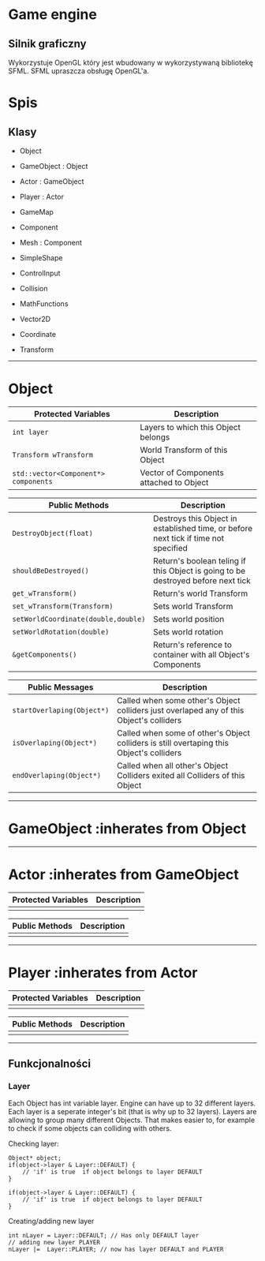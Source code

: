 Game engine 
================================================
## Silnik graficzny
Wykorzystuje OpenGL który jest wbudowany w wykorzystywaną bibliotekę SFML. SFML upraszcza obsługę OpenGL'a.

Spis
===
## Klasy
* Object
* GameObject : Object
* Actor : GameObject
* Player : Actor

* GameMap

* Component
* Mesh : Component

* SimpleShape
* ControlInput
* Collision

* MathFunctions
* Vector2D
* Coordinate
* Transform

---

# **Object**
 Protected Variables                 | Description
 ------------------------------------|-----------------------------------------------------------------------------------------
 `int layer`                         | Layers to which this Object belongs
 `Transform wTransform`              | World Transform of this Object
 `std::vector<Component*> components`| Vector of Components attached to Object

 Public Methods                      | Description
 ------------------------------------|-----------------------------------------------------------------------------------------
 `DestroyObject(float)`              | Destroys this Object in established time, or before next tick if time not specified
 `shouldBeDestroyed()`               | Return's boolean teling if this Object is going to be destroyed before next tick
 `get_wTransform()`                  | Return's world Transform
 `set_wTransform(Transform)`         | Sets world Transform
 `setWorldCoordinate(double,double)` | Sets world position
 `setWorldRotation(double)`          | Sets world rotation
 `&getComponents()`                  | Return's reference to container with all Object's Components 
 
 Public Messages           			 | Description
 ------------------------------------|-----------------------------------------------------------------------------------------
 `startOverlaping(Object*)` 		 | Called when some other's Object colliders just overlaped any of this Object's colliders 
 `isOverlaping(Object*)`    		 | Called when some of other's Object colliders is still overtaping this Object's colliders
 `endOverlaping(Object*)`   		 | Called when all other's Object Colliders exited all Colliders of this Object

---

# **GameObject** :inherates from Object

                            
---

# **Actor** :inherates from GameObject

 Protected Variables                 | Description
 ------------------------------------|-----------------------------------------------------------------------------------------
                                     |
 
 Public Methods             		 | Description
 ------------------------------------|-----------------------------------------------------------------------------------------
                            		 |

---

# **Player** :inherates from Actor

 Protected Variables                 | Description
 ------------------------------------|-----------------------------------------------------------------------------------------
                                     |
 
 Public Methods              		 | Description
 ------------------------------------|-----------------------------------------------------------------------------------------
                            		 |

-------------------------------------------------------------------------------------------------------------------------------------------------------
## Funkcjonalności
### Layer
   Each Object has int variable layer. Engine can have up to 32 different layers. Each layer is a seperate integer's bit (that is why up to 32 layers).
Layers are allowing to group many different Objects. That makes easier to, for example to check if some objects can colliding with others.

Checking layer:

	Object* object;
	if(object->layer & Layer::DEFAULT) {
		// 'if' is true  if object belongs to layer DEFAULT
	}

	if(object->layer & Layer::DEFAULT) {
		// 'if' is true  if object belongs to layer DEFAULT
	}

Creating/adding new layer

    int nLayer = Layer::DEFAULT; // Has only DEFAULT layer
    // adding new layer PLAYER
    nLayer |=  Layer::PLAYER; // now has layer DEFAULT and PLAYER
